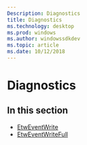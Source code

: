 ```yaml
---
Description: Diagnostics
title: Diagnostics
ms.technology: desktop
ms.prod: windows
ms.author: windowssdkdev
ms.topic: article
ms.date: 10/12/2018
---
```


# Diagnostics

## In this section

- [EtwEventWrite](etweventwrite.md)
- [EtwEventWriteFull](etweventwritefull.md)